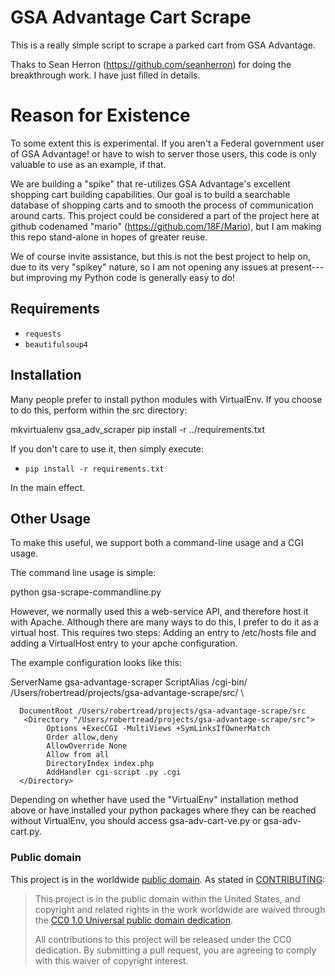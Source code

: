 # GSA Advantage Cart Scrape

This is a really simple script to scrape a parked cart from GSA Advantage.

Thaks to Sean Herron (https://github.com/seanherron) for doing the breakthrough work.  I have just filled in details.

# Reason for Existence

To some extent this is experimental. If you aren't a Federal government user of GSA Advantage!
or have to wish to server those users, this code is only valuable to use as an example, if that.

We are building a "spike" that re-utilizes GSA Advantage's excellent shopping cart building
capabilities.  Our goal is to build a searchable database of shopping carts and to smooth
the process of communication around carts.  This project could be considered a part of the project
here at github codenamed "mario" (https://github.com/18F/Mario), but I am making this repo stand-alone in hopes of greater
reuse.

We of course invite assistance, but this is not the best project to help on, due to its
very "spikey" nature, so I am not opening any issues at present---but improving my Python code
is generally easy to do!

## Requirements
- `requests`
- `beautifulsoup4`

## Installation

Many people prefer to install python modules with VirtualEnv.  If you
choose to do this, perform within the src directory:

mkvirtualenv gsa_adv_scraper
pip install -r ../requirements.txt 

If you don't care to use it, then  simply execute:

- `pip install -r requirements.txt`

In the main effect.

## Other Usage

To make this useful, we support both a command-line usage and a CGI
usage.

The command line usage is simple:

python gsa-scrape-commandline.py

However, we normally used this a web-service API, and therefore host
it with Apache.  Although there are many ways to do this, I prefer to
do it as a virtual host.  This requires two steps:  Adding an entry to
/etc/hosts file and adding a VirtualHost entry to your apche
configuration.

The example configuration looks like this:

<VirtualHost gsa-advantage-scraper:80>
    ServerName gsa-advantage-scraper
    ScriptAlias /cgi-bin/ /Users/robertread/projects/gsa-advantage-scrape/src/ \

      DocumentRoot /Users/robertread/projects/gsa-advantage-scrape/src
       <Directory "/Users/robertread/projects/gsa-advantage-scrape/src">
            Options +ExecCGI -MultiViews +SymLinksIfOwnerMatch
            Order allow,deny
            AllowOverride None
            Allow from all
            DirectoryIndex index.php
            AddHandler cgi-script .py .cgi
      </Directory>
</VirtualHost>

Depending on whether have used the "VirtualEnv" installation method
above or have installed your python packages where they can be reached
without VirtualEnv, you should access gsa-adv-cart-ve.py or
gsa-adv-cart.py.





### Public domain

This project is in the worldwide [public domain](LICENSE.md). As stated in [CONTRIBUTING](CONTRIBUTING.md):

> This project is in the public domain within the United States, and copyright and related rights in the work worldwide are waived through the [CC0 1.0 Universal public domain dedication](https://creativecommons.org/publicdomain/zero/1.0/).
>
> All contributions to this project will be released under the CC0 dedication. By submitting a pull request, you are agreeing to comply with this waiver of copyright interest.
